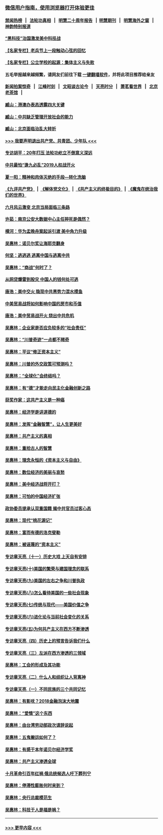 ### [微信用户指南，使用浏览器打开体验更佳](https://github.com/gfw-breaker/banned-news1/blob/master/indexes/wechat-guide.md?t=0)
#### [禁闻热榜](热点新闻.md?t=0)  &nbsp;&nbsp;|&nbsp;&nbsp; [法轮功真相](https://github.com/gfw-breaker/truth/blob/master/README.md?t=0) &nbsp;&nbsp;|&nbsp;&nbsp; [明慧二十周年报告](https://github.com/gfw-breaker/mh-reports/blob/master/README.md?t=0) &nbsp;&nbsp;|&nbsp;&nbsp;[明慧期刊](https://github.com/gfw-breaker/mh-qikan) &nbsp;&nbsp;|&nbsp;&nbsp; [明慧海外之窗](https://github.com/gfw-breaker/mh-news/blob/master/README.md?t=0) &nbsp;&nbsp;|&nbsp;&nbsp; [神韵特别报道](https://github.com/gfw-breaker/mh-news/blob/master/shenyun.md?t=0)
#### [“黑科技”治国激发美中科技战](../pages/nsc423/n11638056.md?t=02071411) 
#### [【名家专栏】老兵节上一段触动心弦的回忆](../pages/nsc423/n11646016.md?t=02071411) 
#### [【名家专栏】公立学校的起源：集体主义与失败](../pages/nsc423/n11601833.md?t=02071411) 
#### 五毛举报越来越频繁，请网友们前往下载 [一键翻墙软件](https://github.com/gfw-breaker/ssr-accounts)，并将此项目推荐给亲友
#### [新闻拍案惊奇](https://github.com/gfw-breaker/banned-news1/blob/master/pages/link4.md) &nbsp;&nbsp;|&nbsp;&nbsp; [江峰时刻](https://github.com/gfw-breaker/banned-news1/blob/master/pages/link4.md) &nbsp;&nbsp;|&nbsp;&nbsp; [文昭谈古论今](https://github.com/gfw-breaker/banned-news1/blob/master/pages/link4.md) &nbsp;&nbsp;|&nbsp;&nbsp; [天亮时分](https://github.com/gfw-breaker/banned-news1/blob/master/pages/link4.md) &nbsp;&nbsp;|&nbsp;&nbsp; [萧茗看世界](https://github.com/gfw-breaker/banned-news1/blob/master/pages/link4.md) &nbsp;&nbsp;|&nbsp;&nbsp; [北京老茶馆](https://github.com/gfw-breaker/banned-news1/blob/master/pages/link4.md) &nbsp;&nbsp;|&nbsp;&nbsp; 
#### [臧山：港澳办表态透露四大关键](../pages/nsc423/n11421628.md?t=02071411) 
#### [臧山：中共缺乏管理开放社会的能力](../pages/nsc423/n11407457.md?t=02071411) 
#### [臧山：北京面临治乱大转折](../pages/nsc423/n11406895.md?t=02071411) 
#### [>>> 我要声明退出共产党、共青团、少年队 <<<](https://github.com/begood0513/goodnews/blob/master/quit/letter.md) 
#### [专访胡平：20年打压 法轮功屹立不倒意义深远](../pages/nsc423/n11398800.md?t=02071411) 
#### [中共最怕“逢九必乱”2019人权战开火](../pages/nsc423/n11385248.md?t=02071411) 
#### [夏一阳：精神和肉体灭绝的手段—转化洗脑](../pages/nsc423/n11368250.md?t=02071411) 
#### [《九评共产党》](https://github.com/begood0513/9ping.md/blob/master/README.md) &nbsp;|&nbsp; [《解体党文化》](../../../../jtdwh.md/blob/master/README.md)  &nbsp;|&nbsp; [《共产主义的终极目的》](../../../../gczydzjmd.md/blob/master/README.md) &nbsp;|&nbsp; [《魔鬼在统治我们的世界》](../../../../mgztzwmdsj.md/blob/master/README.md) 
#### [六月风云激变 北京当局面临三条路](../pages/nsc423/n11313668.md?t=02071411) 
#### [许茹：南京公安大数据中心主任猝死是偶然？](../pages/nsc423/n11064744.md?t=02071411) 
#### [横河：华为孟晚舟案起诉引渡 美中角力升级](../pages/nsc423/n11027230.md?t=02071411) 
#### [吴惠林：诺贝尔奖让海耶克翻身](../pages/nsc423/n10890049.md?t=02071411) 
#### [何坚：逃逃逃 逃离中国与逃离中共](../pages/nsc423/n10592891.md?t=02071411) 
#### [吴惠林：“商战”何时了？](../pages/nsc423/n10573558.md?t=02071411) 
#### [从网贷爆雷到股灾 中国人的钱何处可逃](../pages/nsc423/n10572800.md?t=02071411) 
#### [唐浩：美中交火 隐现中共黑势力混水摸鱼](../pages/nsc423/n10544040.md?t=02071411) 
#### [中美贸易战将如何影响中国的房市和币值](../pages/nsc423/n10543697.md?t=02071411) 
#### [唐浩：美中贸易战开火 烧出中共危机](../pages/nsc423/n10540126.md?t=02071411) 
#### [吴惠林：企业家是否应负较多的“社会责任”](../pages/nsc423/n10535022.md?t=02071411) 
#### [吴惠林：“川普奇迹”一点都不稀奇](../pages/nsc423/n10512808.md?t=02071411) 
#### [吴惠林：平议“修正资本主义”](../pages/nsc423/n10495724.md?t=02071411) 
#### [吴惠林：川普的外交政策可预测吗？](../pages/nsc423/n10462387.md?t=02071411) 
#### [吴惠林：“全球化”会终结吗？](../pages/nsc423/n10452838.md?t=02071411) 
#### [吴惠林：有“德”才能走向民主化金融创新之路](../pages/nsc423/n10432292.md?t=02071411) 
#### [获奖作家：这共产主义是一种癌](../pages/nsc423/n10431541.md?t=02071411) 
#### [吴惠林：经济学是讲道德的](../pages/nsc423/n10398014.md?t=02071411) 
#### [吴惠林：发挥“金融智慧”，让人生更美好](../pages/nsc423/n10375019.md?t=02071411) 
#### [吴惠林：共产主义的真相](../pages/nsc423/n10351394.md?t=02071411) 
#### [吴惠林：重拾古人的智慧](../pages/nsc423/n10337691.md?t=02071411) 
#### [吴惠林：理念永恒的《资本主义与自由》](../pages/nsc423/n10316274.md?t=02071411) 
#### [吴惠林：数位经济的美丽与哀愁](../pages/nsc423/n10292946.md?t=02071411) 
#### [吴惠林：美中经济战将开打？](../pages/nsc423/n10258825.md?t=02071411) 
#### [吴惠林：可怕的中国经济扩张](../pages/nsc423/n10219147.md?t=02071411) 
#### [政协委员提承认双重国籍 揭中共官员过客心态](../pages/nsc423/n10208809.md?t=02071411) 
#### [吴惠林：现代“桃花源记”](../pages/nsc423/n10185234.md?t=02071411) 
#### [吴惠林：富而有德的洛克斐勒](../pages/nsc423/n10142264.md?t=02071411) 
#### [吴惠林：被诬蔑的“资本主义”](../pages/nsc423/n10124816.md?t=02071411) 
#### [专访章天亮（十一）历史大戏 上天自有安排](../pages/nsc423/n10094905.md?t=02071411) 
#### [专访章天亮(十)美国的繁荣与建国理念的联系](../pages/nsc423/n10094899.md?t=02071411) 
#### [专访章天亮(九)美国的左右之争和川普执政](../pages/nsc423/n10094889.md?t=02071411) 
#### [专访章天亮(八)怎么看待美国的一些社会现象](../pages/nsc423/n10094857.md?t=02071411) 
#### [专访章天亮(七)传统与现代——美国价值之争](../pages/nsc423/n10093140.md?t=02071411) 
#### [专访章天亮(六)进化论与当前社会变化的关系](../pages/nsc423/n10092036.md?t=02071411) 
#### [专访章天亮(五)为何共产主义在西方不断渗透](../pages/nsc423/n10083620.md?t=02071411) 
#### [专访章天亮（四）历史上的预言告诉我们什么](../pages/nsc423/n10083606.md?t=02071411) 
#### [专访章天亮（三）左派在西方渗透的三领域](../pages/nsc423/n10081115.md?t=02071411) 
#### [吴惠林：工会的形成及其功能](../pages/nsc423/n10080633.md?t=02071411) 
#### [专访章天亮（二）什么人和组织让人背离神](../pages/nsc423/n10076637.md?t=02071411) 
#### [专访章天亮（一）不同民族的三个共同记忆](../pages/nsc423/n10074188.md?t=02071411) 
#### [吴惠林：有影呒？2018金融泡沫大地震](../pages/nsc423/n10040534.md?t=02071411) 
#### [吴惠林：“爱情”这个东西](../pages/nsc423/n10019423.md?t=02071411) 
#### [吴惠林：由台湾劳动部政次请辞说起](../pages/nsc423/n9979679.md?t=02071411) 
#### [吴惠林：五鬼搬运如何了？](../pages/nsc423/n9925338.md?t=02071411) 
#### [吴惠林：有感于本年诺贝尔经济学奖](../pages/nsc423/n9871883.md?t=02071411) 
#### [吴惠林：共产主义渗透全球](../pages/nsc423/n9812748.md?t=02071411) 
#### [十月革命引百年红祸 俄总统候选人吁下葬列宁](../pages/nsc423/n9810182.md?t=02071411) 
#### [吴惠林：停滞性膨胀何时来到？](../pages/nsc423/n9764136.md?t=02071411) 
#### [吴惠林：央行总裁模范生](../pages/nsc423/n9728134.md?t=02071411) 
#### [吴惠林：科技于人是福是祸？](../pages/nsc423/n9672982.md?t=02071411) 

----
#### [ >>> 更早内容 <<< ](../indexes/nsc423-earlier.md)
